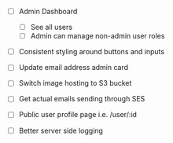 -   [ ] Admin Dashboard

    -   [ ] See all users
    -   [ ] Admin can manage non-admin user roles

-   [ ] Consistent styling around buttons and inputs
-   [ ] Update email address admin card
-   [ ] Switch image hosting to S3 bucket
-   [ ] Get actual emails sending through SES
-   [ ] Public user profile page i.e. /user/:id
-   [ ] Better server side logging

